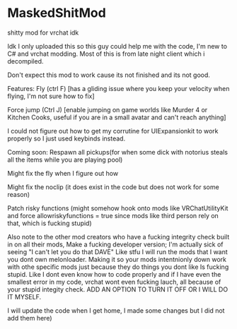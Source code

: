 # MaskedShitMod
shitty mod for vrchat idk

Idk I only uploaded this so this guy could help me with the code, I'm new to C# and vrchat modding. Most of this is from late night client which i decompiled. 


Don't expect this mod to work cause its not finished and its not good.

Features:
Fly (ctrl F) [has a gliding issue where you keep your velocity when flying, I'm not sure how to fix]


Force jump (Ctrl J) [enable jumping on game worlds like Murder 4 or Kitchen Cooks, useful if you are in a small avatar and can't reach anything]



I could not figure out how to get my corrutine for UIExpansionkit to work properly so I just used keybinds instead. 

Coming soon:
Respawn all pickups(for when some dick with notorius steals all the items while you are playing pool) 


Might fix the fly when I figure out how 


Might fix the noclip (it does exist in the code but does not work for some reason) 


Patch risky functions (might somehow hook onto mods like VRChatUtilityKit and force allowriskyfunctions = true since mods like third person rely on that, which is fucking stupid) 


Also note to the other mod creators who have a fucking integrity check built in on all their mods, Make a fucking developer version; I'm actually sick of seeing "I can't let you do that DAVE" Like stfu I will run the mods that I want you dont own melonloader. Making it so your mods intentnionly down work with othe specific mods just because they do things you dont like Is fucking stupid. Like I dont even know how to code properly and if I have even the smallest error in my code, vrchat wont even fucking lauch, all because of your stupid integity check. ADD AN OPTION TO TURN IT OFF OR I WILL DO IT MYSELF.





I will update the code when I get home, I made some changes but I did not add them here)
